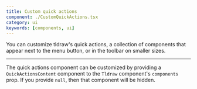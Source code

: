 ```yaml
---
title: Custom quick actions
component: ./CustomQuickActions.tsx
category: ui
keywords: [components, ui]
---
```


You can customize tldraw's quick actions, a collection of components that appear next to the menu button, or in the toolbar on smaller sizes.

---

The quick actions component can be customized by providing a `QuickActionsContent` component to the `Tldraw` component's `components` prop. If you provide `null`, then that component will be hidden.
